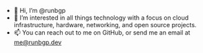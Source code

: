 - 👋 Hi, I’m @runbgp
- 👀 I’m interested in all things technology with a focus on cloud infrastructure, hardware, networking, and open source projects.
- 📫 You can reach out to me on GitHub, or send me an email at me@runbgp.dev

<!---
runbgp/runbgp is a ✨ special ✨ repository because its `README.md` (this file) appears on your GitHub profile.
You can click the Preview link to take a look at your changes.
--->
